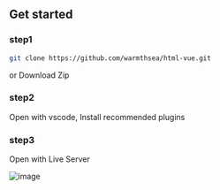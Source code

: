 ## Get started

### step1
```bash
git clone https://github.com/warmthsea/html-vue.git
```
or Download Zip

### step2
Open with vscode, Install recommended plugins

### step3
Open with Live Server


![image](https://github.com/warmthsea/html-vue/assets/45450994/0f5fe325-f313-4980-ae5c-a763546955bf)
